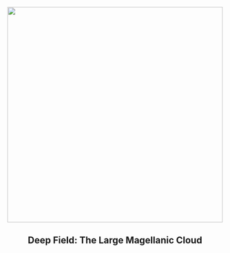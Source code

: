 
<p align="center"><img src="https://apod.nasa.gov/apod/image/2303/LmcDeepWide_Beletsky_960.jpg" width="500" height="500"></p>
<h2 align="center"> Deep Field: The Large Magellanic Cloud </h2>
